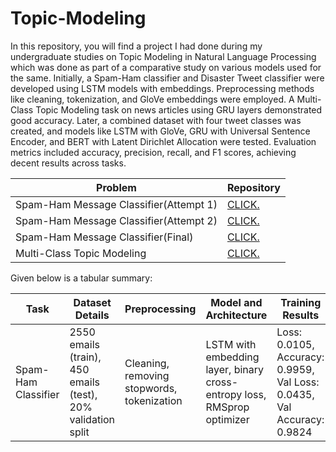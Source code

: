 # Topic-Modeling

In this repository, you will find a project I had done during my undergraduate studies on Topic Modeling in Natural Language Processing which was done as part of a comparative study on various models used for the same. Initially, a Spam-Ham classifier and Disaster Tweet classifier were developed using LSTM models with embeddings. Preprocessing methods like cleaning, tokenization, and GloVe embeddings were employed. A Multi-Class Topic Modeling task on news articles using GRU layers demonstrated good accuracy. Later, a combined dataset with four tweet classes was created, and models like LSTM with GloVe, GRU with Universal Sentence Encoder, and BERT with Latent Dirichlet Allocation were tested. Evaluation metrics included accuracy, precision, recall, and F1 scores, achieving decent results across tasks.


| Problem                         | Repository |
| ------------------------------- | - |
| Spam-Ham Message Classifier(Attempt 1) | [CLICK.](https://github.com/Nikitha-Rajendran/spam-ham-message-classifier-1)  |
| Spam-Ham Message Classifier(Attempt 2) | [CLICK.](https://github.com/Nikitha-Rajendran/spam-ham-2) |
| Spam-Ham Message Classifier(Final) | [CLICK.](https://github.com/Nikitha-Rajendran/spam-ham-final)       |
| Multi-Class Topic Modeling | [CLICK.](https://github.com/Nikitha-Rajendran/multiclass-modeling)   |

Given below is a tabular summary:

|Task|Dataset Details|Preprocessing|Model and Architecture|Training Results|Test Results|
|-|-|-|-|-|-|
|Spam-Ham Classifier|2550 emails (train), 450 emails (test), 20% validation split|Cleaning, removing stopwords, tokenization|LSTM with embedding layer, binary cross-entropy loss, RMSprop optimizer|Loss: 0.0105, Accuracy: 0.9959, Val Loss: 0.0435, Val Accuracy: 0.9824|Loss: 0.0243, Accuracy: 0.9889|
